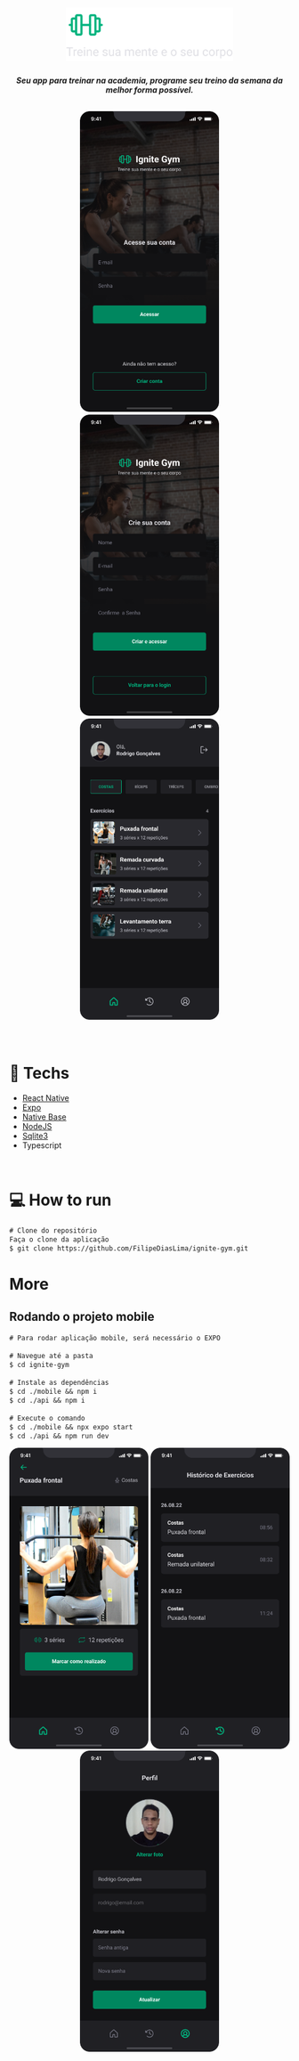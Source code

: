 <h1 align="center">
  <img src="./assets/logo.svg" width="300" />
</h1>

<h5 align="center">Seu app para treinar na academia, programe seu treino da semana da melhor forma possível.</h5>

<h2 align="center">
 <img src="./assets/ignite1.png" width="250"/>
 <img src="./assets/ignite2.png" width="250" />
 <img src="./assets/ignite3.png" width="250" />
</h2>

<br/>

# :rocket: Techs

* [React Native](https://reactnative.dev/)
* [Expo](https://expo.io/)
* [Native Base](https://nativebase.io/)
* [NodeJS](https://nodejs.org/en/)
* [Sqlite3](https://sqlite.org)
* Typescript

<br/>

# :computer: How to run

```
# Clone do repositório
Faça o clone da aplicação
$ git clone https://github.com/FilipeDiasLima/ignite-gym.git
```

# More

## Rodando o projeto mobile

```
# Para rodar aplicação mobile, será necessário o EXPO

# Navegue até a pasta
$ cd ignite-gym

# Instale as dependências
$ cd ./mobile && npm i
$ cd ./api && npm i 

# Execute o comando
$ cd ./mobile && npx expo start
$ cd ./api && npm run dev
```
<div align="center">
 <img src="./assets/ignite4.png" width="250"/>
 <img src="./assets/ignite5.png" width="250" />
 <img src="./assets/ignite6.png" width="250" />
</div>